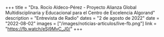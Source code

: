 +++
title = "Dra. Rocío Aldeco-Pérez - Proyecto Alianza Global Multidisciplinaria y Educacional para el Centro de Excelencia Algorand"
description = "Entrevista de Radio"
dates = "2 de agosto de 2022"
date = "2022-08-02"
images = ["/images/noticias-articulos/live-fb.png"]
link = "https://fb.watch/eSj9MvC_J0/"
+++

